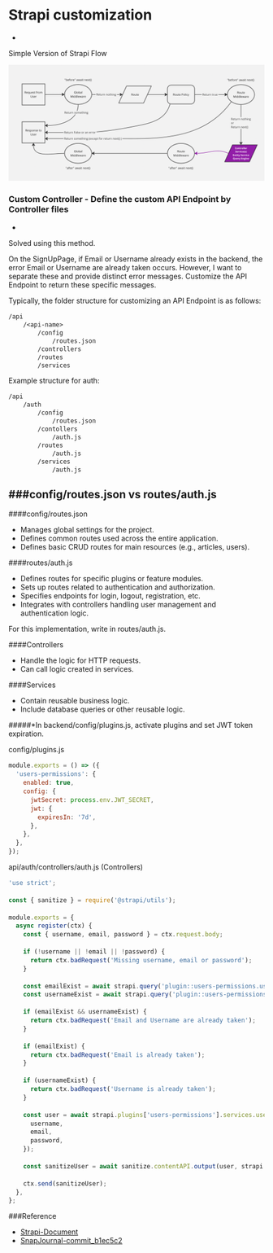 # Strapi customization 
-
Simple Version of Strapi Flow

![Strapi-flow](StrapiFlowErrorRef/Strapi-flow.png)

### Custom Controller - Define the custom API Endpoint by Controller files
-
Solved using this method.

On the SignUpPage, if Email or Username already exists in the backend, the error Email or Username are already taken occurs. However, I want to separate these and provide distinct error messages. Customize the API Endpoint to return these specific messages.
<br />

Typically, the folder structure for customizing an API Endpoint is as follows:

```markup
/api
	/<api-name>
		/config
			/routes.json
		/controllers
		/routes
		/services
```

Example structure for auth:

```markup
/api
	/auth
		/config
			/routes.json
		/contollers
			/auth.js
		/routes
			/auth.js
		/services
			/auth.js
```

###config/routes.json vs routes/auth.js
---
####config/routes.json  
- Manages global settings for the project.
- Defines common routes used across the entire application.
- Defines basic CRUD routes for main resources (e.g., articles, users).

####routes/auth.js
- Defines routes for specific plugins or feature modules.  
- Sets up routes related to authentication and authorization.  
- Specifies endpoints for login, logout, registration, etc.  
- Integrates with controllers handling user management and authentication logic.

For this implementation, write in routes/auth.js.

####Controllers

- Handle the logic for HTTP requests.
- Can call logic created in services.

####Services

- Contain reusable business logic.
- Include database queries or other reusable logic.

#####*In backend/config/plugins.js, activate plugins and set JWT token expiration.  

config/plugins.js  

```js
module.exports = () => ({
  'users-permissions': {
    enabled: true,
    config: {
      jwtSecret: process.env.JWT_SECRET,
      jwt: {
        expiresIn: '7d',
      },
    },
  },
});
```  
api/auth/controllers/auth.js (Controllers)  

```js
'use strict';

const { sanitize } = require('@strapi/utils');

module.exports = {
  async register(ctx) {
    const { username, email, password } = ctx.request.body;

    if (!username || !email || !password) {
      return ctx.badRequest('Missing username, email or password');
    }

    const emailExist = await strapi.query('plugin::users-permissions.user').findOne({ where: { email } });
    const usernameExist = await strapi.query('plugin::users-permissions.user').findOne({ where: { username } });

    if (emailExist && usernameExist) {
      return ctx.badRequest('Email and Username are already taken');
    }
    
    if (emailExist) {
      return ctx.badRequest('Email is already taken');
    }

    if (usernameExist) {
      return ctx.badRequest('Username is already taken');
    }

    const user = await strapi.plugins['users-permissions'].services.user.add({
      username,
      email,
      password,
    });

    const sanitizeUser = await sanitize.contentAPI.output(user, strapi.getModel('plugin::users-permissions.user'));

    ctx.send(sanitizeUser);
  },
};

```
  
###Reference
- [Strapi-Document](https://docs.strapi.io/dev-docs/backend-customization/controllers)
- [SnapJournal-commit_b1ec5c2](https://github.com/Tae-uni/snapjournal/commit/b1ec5c28ff01b342d59ecf782a565fc7d7fbdca3)